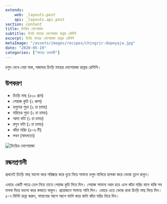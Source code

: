 ```yaml
---
extends:
    web: _layouts.post
    api: _layouts.api.post
section: content
title: চিংড়ির দোপেয়াজা
subtitle: চিংড়ি মাছের দোপেয়াজা রান্নার রেসিপি
excerpt: চিংড়ি মাছের দোপেয়াজা রান্নার রেসিপি
metaImage: "/assets/images/recipes/chingrir-dopeyaja.jpg"
date: "2020-05-19"
categories: ["মাছের তরকারী"]
---
```


চলুন দেখে নেয়া যাক, মজাদার চিংড়ি মাছের দোপেয়াজা রান্নার রেসিপি।

## উপকরণ

- চিংড়ি মাছ (৫০০ গ্রাম)
- পেয়াজ কুচি (২ কাপ)
- হলুদের গুড়া (২ চা চামচ)
- মরিচের গুড়া (২ চা চামচ)
- আদা বাটা (১ চা চামচ)
- রসুন বাটা (১ চা চামচ)
- কাঁচা মরিচ (৫-৬ টি)
- লবন (স্বাদমতো)

![চিংড়ির দোপেয়াজা](/assets/images/recipes/chingrir-dopeyaja.jpg)

## রন্ধনপ্রণালী

প্রথমেই চিংড়ি মাছ ভালো করে পরিষ্কার করে ধুয়ে নিয়ে সামান্য হলুদ মাখিয়ে হালকা করে ভেজে তুলে রাখুন।

এবারে একটি পাত্রে তেল নিয়ে তাতে পেয়াজ কুচি দিয়ে দিন। পেয়াজ সামান্য নরম হয়ে এলে কাঁচা মরিচ বাদে বাকি সব
মসলা দিয়ে ভালো করে কষাতে থাকুন। প্রয়োজনে সামান্য পানি দিন। এবারে এতে ভেজে রাখা চিংড়ি মাছ দিয়ে দিন।
৫-৭ মিনিট রান্না করুন, নামানোর আগে আগে ফালি করে কাটা কাঁচা মরিচ দিয়ে দিন।
